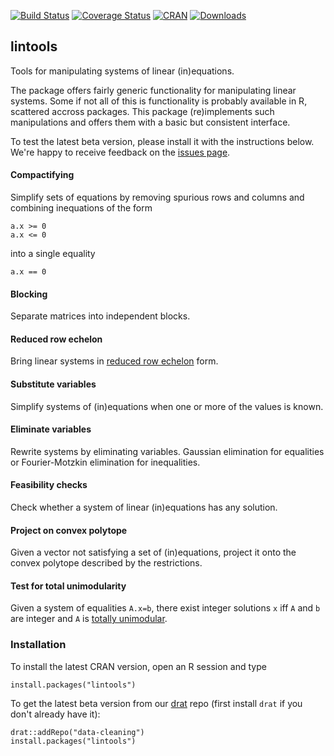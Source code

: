 [![Build Status](https://travis-ci.org/data-cleaning/lintools.svg?branch=master)](https://travis-ci.org/data-cleaning/lintools)
[![Coverage Status](https://coveralls.io/repos/data-cleaning/lintools/badge.svg)](https://coveralls.io/r/data-cleaning/lintools) 
[![CRAN](http://www.r-pkg.org/badges/version/lintools)](http://cran.r-project.org/web/packages/lintools/NEWS)
[![Downloads](http://cranlogs.r-pkg.org/badges/lintools)](http://cran.r-project.org/package=lintools/) 


## lintools

Tools for manipulating systems of linear (in)equations.


The package offers fairly generic functionality for manipulating linear systems.
Some if not all of this is functionality is probably available in R, scattered
accross packages. This package (re)implements such manipulations and offers them
with a basic but consistent interface.

To test the latest beta version, please install it with the
instructions below. We're happy to receive feedback on the [issues
page](https://github.com/data-cleaning/lintools/issues).


#### Compactifying

Simplify sets of equations by removing spurious rows and columns and combining inequations of the form
```
a.x >= 0
a.x <= 0
```
into a single equality
```
a.x == 0
```


#### Blocking

Separate matrices into independent blocks.

#### Reduced row echelon

Bring linear systems in [reduced row echelon](https://en.wikipedia.org/wiki/Row_echelon_form) form.

#### Substitute variables

Simplify systems of (in)equations when one or more of the values is known.

#### Eliminate variables

Rewrite systems by eliminating variables. Gaussian elimination for
equalities or Fourier-Motzkin elimination for inequalities.

#### Feasibility checks

Check whether a system of linear (in)equations has any solution.

#### Project on convex polytope

Given a vector not satisfying a set of (in)equations, project it onto
the convex polytope described by the restrictions.

#### Test for total unimodularity

Given a system of equalities `A.x=b`, there exist integer solutions `x` iff `A` and `b` are integer and `A` is
[totally unimodular](https://en.wikipedia.org/wiki/Unimodular_matrix).


### Installation

To install the latest CRAN version, open an R session and type
```
install.packages("lintools")
```
To get the latest beta version from our
[drat](https://cran.rstudio.com/web/packages/drat/index.html) repo
(first install `drat` if you don't already have it):
```
drat::addRepo("data-cleaning")
install.packages("lintools")
```


